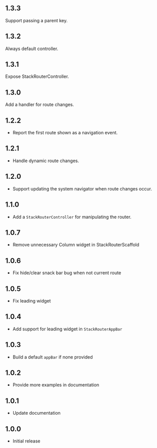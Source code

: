 ## 1.3.3

Support passing a parent key.

## 1.3.2

Always default controller.

## 1.3.1

Expose StackRouterController.

## 1.3.0

Add a handler for route changes.

## 1.2.2

* Report the first route shown as a navigation event.

## 1.2.1

* Handle dynamic route changes.

## 1.2.0

* Support updating the system navigator when route changes occur.

## 1.1.0

* Add a `StackRouterController` for manipulating the router.
## 1.0.7

* Remove unnecessary Column widget in StackRouterScaffold

## 1.0.6

* Fix hide/clear snack bar bug when not current route

## 1.0.5

* Fix leading widget

## 1.0.4

* Add support for leading widget in `StackRouterAppBar`

## 1.0.3

* Build a default `appBar` if none provided

## 1.0.2

* Provide more examples in documentation

## 1.0.1

* Update documentation

## 1.0.0

* Initial release
